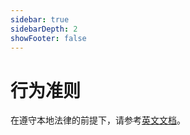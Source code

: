 ```yaml
---
sidebar: true
sidebarDepth: 2
showFooter: false
---
```

# 行为准则

在遵守本地法律的前提下，请参考[英文文档](/docs/code-of-conduct.md)。
